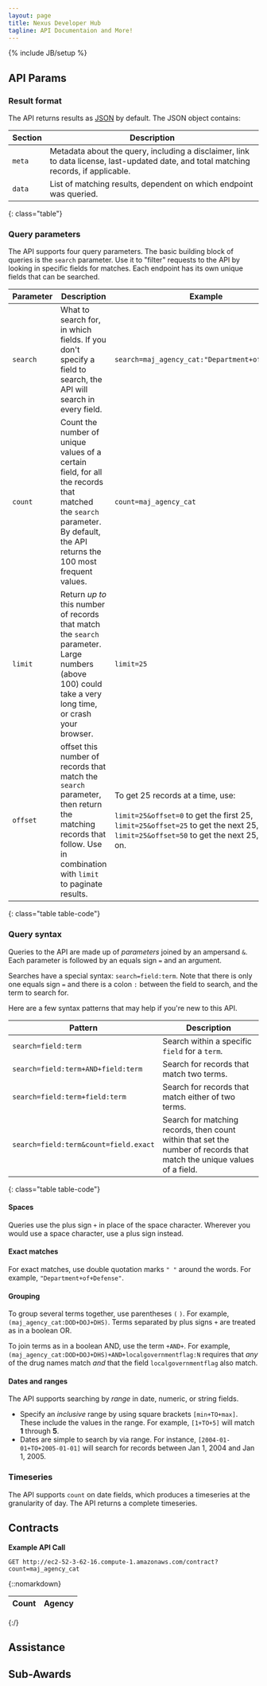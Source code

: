 ```yaml
---
layout: page
title: Nexus Developer Hub
tagline: API Documentaion and More!
---
```

{% include JB/setup %}

## API Params

### Result format

The API returns results as [JSON](http://www.json.org/) by default. The JSON object contains:

| Section | Description |
|-|-|
| `meta` | Metadata about the query, including a disclaimer, link to data license, last-updated date, and total matching records, if applicable. |
| `data` | List of matching results, dependent on which endpoint was queried. |
{: class="table"}

### Query parameters

The API supports four query parameters. The basic building block of queries is the `search` parameter. Use it to "filter" requests to the API by looking in specific fields for matches. Each endpoint has its own unique fields that can be searched.

| Parameter | Description | Example |
|-|-|-|
| `search` | What to search for, in which fields. If you don't specify a field to search, the API will search in every field. | `search=maj_agency_cat:"Department+of+Defense"` |
| `count` | Count the number of unique values of a certain field, for all the records that matched the `search` parameter. By default, the API returns the 100 most frequent values. | `count=maj_agency_cat` |
| `limit` | Return *up to* this number of records that match the `search` parameter. Large numbers (above 100) could take a very long time, or crash your browser. | `limit=25` |
| `offset` | offset this number of records that match the `search` parameter, then return the matching records that follow. Use in combination with `limit` to paginate results. | To get 25 records at a time, use:<br /><br />`limit=25&offset=0` to get the first 25,<br />`limit=25&offset=25` to get the next 25,<br />`limit=25&offset=50` to get the next 25, and so on. |
{: class="table table-code"}

### Query syntax

Queries to the API are made up of *parameters* joined by an ampersand `&`. Each parameter is followed by an equals sign `=` and an argument.

Searches have a special syntax: `search=field:term`. Note that there is only one equals sign `=` and there is a colon `:` between the field to search, and the term to search for.

Here are a few syntax patterns that may help if you're new to this API.

| Pattern | Description |
|-|-|
| `search=field:term` | Search within a specific `field` for a `term`. |
| `search=field:term+AND+field:term` | Search for records that match two terms. |
| `search=field:term+field:term` | Search for records that match either of two terms. |
| `search=field:term&count=field.exact` | Search for matching records, then count within that set the number of records that match the unique values of a field. |
{: class="table table-code"}

#### Spaces

Queries use the plus sign `+` in place of the space character. Wherever you would use a space character, use a plus sign instead.

#### Exact matches

For exact matches, use double quotation marks `" "` around the words. For example, `"Department+of+Defense"`.

#### Grouping

To group several terms together, use parentheses `(` `)`. For example, `(maj_agency_cat:DOD+DOJ+DHS)`. Terms separated by plus signs `+` are treated as in a boolean OR.

To join terms as in a boolean AND, use the term `+AND+`. For example, `(maj_agency_cat:DOD+DOJ+DHS)+AND+localgovernmentflag:N` requires that *any* of the drug names match *and* that the field `localgovernmentflag` also match.

#### Dates and ranges

The API supports searching by *range* in date, numeric, or string fields.

 - Specify an *inclusive* range by using square brackets `[min+TO+max]`. These include the values in the range. For example, `[1+TO+5]` will match **1** through **5**.
 - Dates are simple to search by via range. For instance, `[2004-01-01+TO+2005-01-01]` will search for records between Jan 1, 2004 and Jan 1, 2005.

### Timeseries

The API supports `count` on date fields, which produces a timeseries at the granularity of day. The API returns a complete timeseries.


## Contracts

**Example API Call**

```
GET http://ec2-52-3-62-16.compute-1.amazonaws.com/contract?count=maj_agency_cat
```

{::nomarkdown}
<table id="results"class="table table-bordered table-striped">
<thead>
<tr>
  <th>Count</th>
  <th>Agency</th>
</tr>
</thead>
<tbody></tbody>    
</table>
{:/}
<script type="text/javascript">
$(function() {

    $.get('http://ec2-52-3-62-16.compute-1.amazonaws.com/contract?count=maj_agency_cat',function(data,textStatus, jqXHR){
        
        printTable(data.data);
    
    });
    
    function printTable(data) {
    
        var output = '';
        $.each(data,function(k,v){
            output += '<tr><td>' + v.count + '</td><td>' + v.term + '</td></tr>';
        });
        
        console.log(output);
        
        $('#results tbody').html(output);
    
    }



});

</script>    
    
## Assistance

## Sub-Awards

